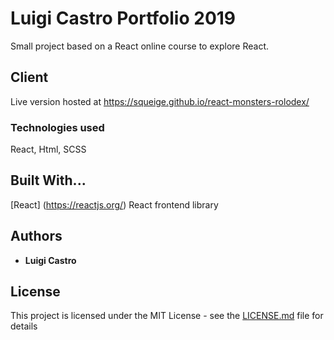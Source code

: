 # Luigi Castro Portfolio 2019

Small project based on a React online course to explore React.

## Client

Live version hosted at https://squeige.github.io/react-monsters-rolodex/

### Technologies used

React, Html, SCSS


## Built With...


[React] (https://reactjs.org/) React frontend library



## Authors

* **Luigi Castro** 


## License

This project is licensed under the MIT License - see the [LICENSE.md](LICENSE.md) file for details
